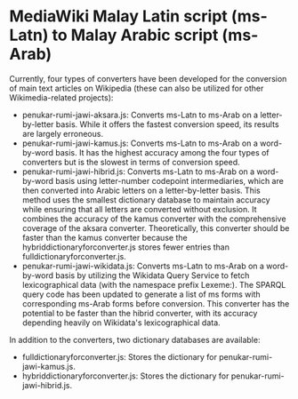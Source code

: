 # MediaWiki Malay Latin script (ms-Latn) to Malay Arabic script (ms-Arab)
Currently, four types of converters have been developed for the conversion of main text articles on Wikipedia (these can also be utilized for other Wikimedia-related projects):

* penukar-rumi-jawi-aksara.js: Converts ms-Latn to ms-Arab on a letter-by-letter basis. While it offers the fastest conversion speed, its results are largely erroneous.
* penukar-rumi-jawi-kamus.js: Converts ms-Latn to ms-Arab on a word-by-word basis. It has the highest accuracy among the four types of converters but is the slowest in terms of conversion speed.
* penukar-rumi-jawi-hibrid.js: Converts ms-Latn to ms-Arab on a word-by-word basis using letter-number codepoint intermediaries, which are then converted into Arabic letters on a letter-by-letter basis. This method uses the smallest dictionary database to maintain accuracy while ensuring that all letters are converted without exclusion. It combines the accuracy of the kamus converter with the comprehensive coverage of the aksara converter. Theoretically, this converter should be faster than the kamus converter because the hybriddictionaryforconverter.js stores fewer entries than fulldictionaryforconverter.js.
* penukar-rumi-jawi-wikidata.js: Converts ms-Latn to ms-Arab on a word-by-word basis by utilizing the Wikidata Query Service to fetch lexicographical data (with the namespace prefix Lexeme:). The SPARQL query code has been updated to generate a list of ms forms with corresponding ms-Arab forms before conversion. This converter has the potential to be faster than the hibrid converter, with its accuracy depending heavily on Wikidata's lexicographical data.

In addition to the converters, two dictionary databases are available:

* fulldictionaryforconverter.js: Stores the dictionary for penukar-rumi-jawi-kamus.js.
* hybriddictionaryforconverter.js: Stores the dictionary for penukar-rumi-jawi-hibrid.js.
